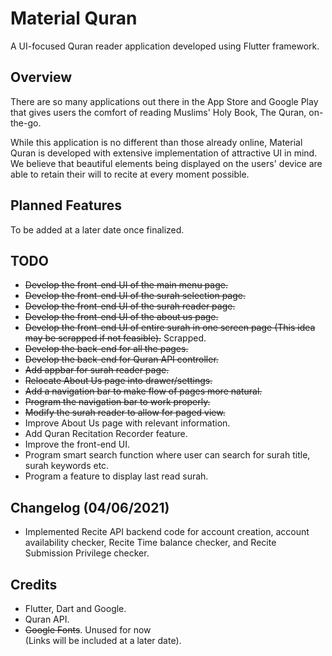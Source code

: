 # Material Quran

A UI-focused Quran reader application developed using Flutter framework.

## Overview

There are so many applications out there in the App Store and Google Play
that gives users the comfort of reading Muslims' Holy Book, The Quran,
on-the-go.

While this application is no different than those already online,
Material Quran is developed with extensive implementation of attractive UI
in mind. We believe that beautiful elements being displayed on the users'
device are able to retain their will to recite at every moment possible.

## Planned Features

To be added at a later date once finalized.

## TODO
- ~~Develop the front-end UI of the main menu page.~~
- ~~Develop the front-end UI of the surah selection page.~~
- ~~Develop the front-end UI of the surah reader page.~~
- ~~Develop the front-end UI of the about us page.~~
- ~~Develop the front-end UI of entire surah in one screen page (This idea may be scrapped if not feasible).~~ Scrapped.
- ~~Develop the back-end for all the pages.~~
- ~~Develop the back-end for Quran API controller.~~
- ~~Add appbar for surah reader page.~~
- ~~Relocate About Us page into drawer/settings.~~
- ~~Add a navigation bar to make flow of pages more natural.~~
- ~~Program the navigation bar to work properly.~~
- ~~Modify the surah reader to allow for paged view.~~
- Improve About Us page with relevant information.
- Add Quran Recitation Recorder feature.
- Improve the front-end UI.
- Program smart search function where user can search for surah title, surah keywords etc.
- Program a feature to display last read surah.

## Changelog (04/06/2021)
- Implemented Recite API backend code for account creation, account availability checker, Recite Time balance checker, and Recite Submission Privilege checker.

## Credits

- Flutter, Dart and Google.
- Quran API.
- ~~Google Fonts~~. Unused for now\
(Links will be included at a later date).
